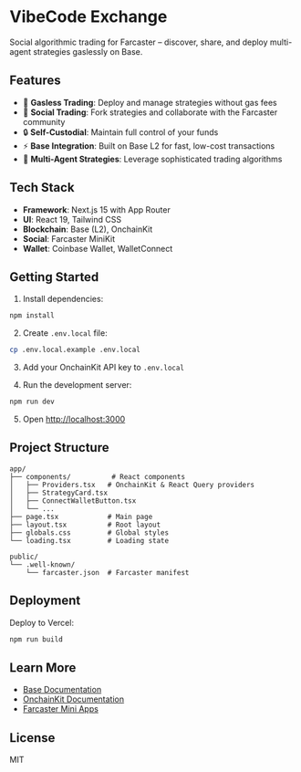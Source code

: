 # VibeCode Exchange

Social algorithmic trading for Farcaster – discover, share, and deploy multi-agent strategies gaslessly on Base.

## Features

- 🚀 **Gasless Trading**: Deploy and manage strategies without gas fees
- 👥 **Social Trading**: Fork strategies and collaborate with the Farcaster community
- 🔒 **Self-Custodial**: Maintain full control of your funds
- ⚡ **Base Integration**: Built on Base L2 for fast, low-cost transactions
- 🎯 **Multi-Agent Strategies**: Leverage sophisticated trading algorithms

## Tech Stack

- **Framework**: Next.js 15 with App Router
- **UI**: React 19, Tailwind CSS
- **Blockchain**: Base (L2), OnchainKit
- **Social**: Farcaster MiniKit
- **Wallet**: Coinbase Wallet, WalletConnect

## Getting Started

1. Install dependencies:
```bash
npm install
```

2. Create `.env.local` file:
```bash
cp .env.local.example .env.local
```

3. Add your OnchainKit API key to `.env.local`

4. Run the development server:
```bash
npm run dev
```

5. Open [http://localhost:3000](http://localhost:3000)

## Project Structure

```
app/
├── components/          # React components
│   ├── Providers.tsx   # OnchainKit & React Query providers
│   ├── StrategyCard.tsx
│   ├── ConnectWalletButton.tsx
│   └── ...
├── page.tsx            # Main page
├── layout.tsx          # Root layout
├── globals.css         # Global styles
└── loading.tsx         # Loading state

public/
└── .well-known/
    └── farcaster.json  # Farcaster manifest
```

## Deployment

Deploy to Vercel:

```bash
npm run build
```

## Learn More

- [Base Documentation](https://docs.base.org)
- [OnchainKit Documentation](https://onchainkit.xyz)
- [Farcaster Mini Apps](https://docs.farcaster.xyz/developers/frames/v2/mini-apps)

## License

MIT
